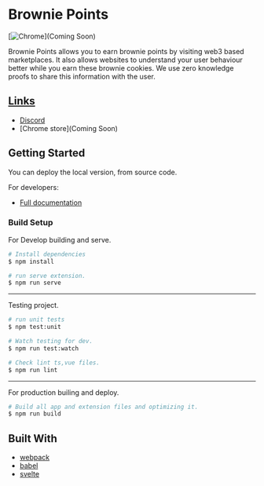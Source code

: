 # Brownie Points

[![Chrome](https://img.shields.io/chrome-web-store/v/nkbihfbeogaeaoehlefnkodbefgpgknn)](Coming Soon)

Brownie Points allows you to earn brownie points by visiting web3 based marketplaces. It also allows websites to understand your user behaviour better while you earn these brownie cookies. We use zero knowledge proofs to share this information with the user.

<p align="center">
  <a href="https://kleo.network">
</p>

## Links

- [Discord](https://discord.gg/Qn6ZmecTEw)
- [Chrome store](Coming Soon)

## Getting Started

You can deploy the local version, from source code.

For developers:

- [Full documentation](https://docs.kleo.network/)

### Build Setup

For Develop building and serve.

```bash
# Install dependencies
$ npm install

# run serve extension.
$ npm run serve
```

---

Testing project.

```bash
# run unit tests
$ npm test:unit

# Watch testing for dev.
$ npm run test:watch

# Check lint ts,vue files.
$ npm run lint

```

---

For production builing and deploy.

```bash
# Build all app and extension files and optimizing it.
$ npm run build
```

## Built With

- [webpack](https://github.com/webpack/webpack)
- [babel](https://github.com/babel/babel)
- [svelte](https://github.com/sveltejs/svelte)
